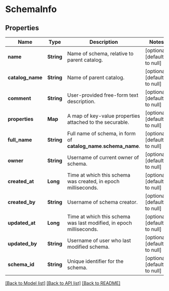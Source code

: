 # SchemaInfo
## Properties

| Name | Type | Description | Notes |
|------------ | ------------- | ------------- | -------------|
| **name** | **String** | Name of schema, relative to parent catalog. | [optional] [default to null] |
| **catalog\_name** | **String** | Name of parent catalog. | [optional] [default to null] |
| **comment** | **String** | User-provided free-form text description. | [optional] [default to null] |
| **properties** | **Map** | A map of key-value properties attached to the securable. | [optional] [default to null] |
| **full\_name** | **String** | Full name of schema, in form of __catalog_name__.__schema_name__. | [optional] [default to null] |
| **owner** | **String** | Username of current owner of schema. | [optional] [default to null] |
| **created\_at** | **Long** | Time at which this schema was created, in epoch milliseconds. | [optional] [default to null] |
| **created\_by** | **String** | Username of schema creator. | [optional] [default to null] |
| **updated\_at** | **Long** | Time at which this schema was last modified, in epoch milliseconds. | [optional] [default to null] |
| **updated\_by** | **String** | Username of user who last modified schema. | [optional] [default to null] |
| **schema\_id** | **String** | Unique identifier for the schema. | [optional] [default to null] |

[[Back to Model list]](../README.md#documentation-for-models) [[Back to API list]](../README.md#documentation-for-api-endpoints) [[Back to README]](../README.md)

